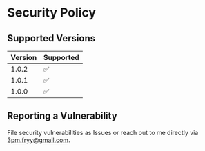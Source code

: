 # Security Policy

## Supported Versions
| Version | Supported          |
| ------- | ------------------ |
| 1.0.2   | :white_check_mark: |
| 1.0.1   | :white_check_mark: |
| 1.0.0   | :white_check_mark: |

## Reporting a Vulnerability
File security vulnerabilities as Issues or reach out to me directly via 3pm.fryy@gmail.com.
